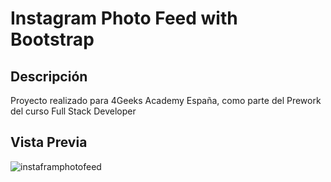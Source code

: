 # Instagram Photo Feed with Bootstrap
## Descripción
Proyecto realizado para 4Geeks Academy España, como parte del Prework del curso Full Stack Developer

## Vista Previa
![instaframphotofeed](https://github.com/breatheco-de/exercise-instagram-feed-bootstrap/blob/master/assets/preview.gif)

